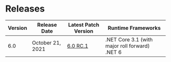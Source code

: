 # Releases

| Version | Release Date | Latest Patch Version | Runtime Frameworks |
|---|---|---|---|
| 6.0 | October 21, 2021 | [6.0 RC.1](https://github.com/dotnet/dotnet-monitor/blob/main/documentation/releaseNotes/releaseNotes.v6.0.0-rc.1.21518.6.md) | .NET Core 3.1 (with major roll forward)<br/>.NET 6 |